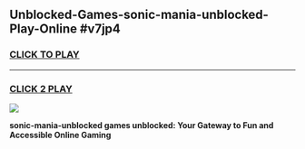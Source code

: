 
## Unblocked-Games-sonic-mania-unblocked-Play-Online #v7jp4
<h3>
<a href="https://news.freeplayer.one?title=sonic-mania-unblocked&ref=3">CLICK TO PLAY</a></h3>
<hr>

<h3>
<a href="https://news.freeplayer.one?title=sonic-mania-unblocked&ref=3">CLICK 2 PLAY</a>
  
</h3>

<a href="https://news.freeplayer.one?title=sonic-mania-unblocked&ref=3"><img src="https://clearcache.store/games.png"></a>


**sonic-mania-unblocked games unblocked: Your Gateway to Fun and Accessible Online Gaming**
